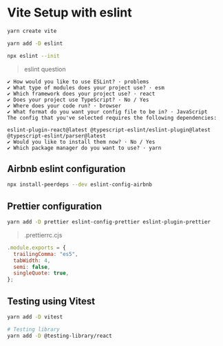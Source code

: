# Vite Setup with eslint

```bash
yarn create vite

yarn add -D eslint

npx eslint --init
```

> eslint question
```text
✔ How would you like to use ESLint? · problems
✔ What type of modules does your project use? · esm
✔ Which framework does your project use? · react
✔ Does your project use TypeScript? · No / Yes
✔ Where does your code run? · browser
✔ What format do you want your config file to be in? · JavaScript
The config that you've selected requires the following dependencies:

eslint-plugin-react@latest @typescript-eslint/eslint-plugin@latest @typescript-eslint/parser@latest
✔ Would you like to install them now? · No / Yes
✔ Which package manager do you want to use? · yarn

```

## Airbnb eslint configuration

```bash
npx install-peerdeps --dev eslint-config-airbnb
```

## Prettier configuration

```bash
yarn add -D prettier eslint-config-prettier eslint-plugin-prettier
```

> .prettierrc.cjs

```javascript
.module.exports = {
  trailingComma: "es5",
  tabWidth: 4,
  semi: false,
  singleQuote: true,
};

```


## Testing using Vitest

```bash
yarn add -D vitest

# Testing library 
yarn add -D @testing-library/react
```